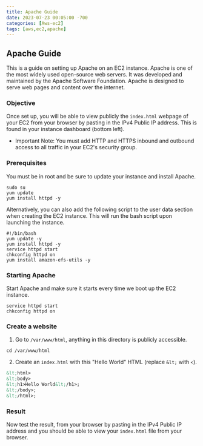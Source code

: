 ```yaml
---
title: Apache Guide
date: 2023-07-23 00:05:00 -700
categories: [Aws-ec2]
tags: [aws,ec2,apache]
---
```


## Apache Guide
This is a guide on setting up Apache on an EC2 instance. Apache is one of the most widely used open-source web servers. It was developed and maintained by the Apache Software Foundation. Apache is designed to serve web pages and content over the internet.

### Objective
Once set up, you will be able to view publicly the ```index.html``` webpage of your EC2 from your browser by pasting in the IPv4 Public IP address. This is found in your instance dashboard (bottom left).
* Important Note: You must add HTTP and HTTPS inbound and outbound access to all traffic in your EC2's security group.

### Prerequisites
You must be in root and be sure to update your instance and install Apache.
```
sudo su
yum update
yum install httpd -y
```

Alternatively, you can also add the following script to the user data section when creating the EC2 instance. This will run the bash script upon launching the instance.
```
#!/bin/bash
yum update -y
yum install httpd -y
service httpd start
chkconfig httpd on
yum install amazon-efs-utils -y
```

### Starting Apache
Start Apache and make sure it starts every time we boot up the EC2 instance.
```
service httpd start
chkconfig httpd on
```

### Create a website
1. Go to ```/var/www/html```, anything in this directory is publicly accessible.
```
cd /var/www/html
```
2. Create an ```index.html``` with this "Hello World" HTML (replace ```&lt;``` with ```<```).
```html
&lt;html>
&lt;body>
&lt;h1>Hello World&lt;/h1>;
&lt;/body>;
&lt;/html>;
```

### Result
Now test the result, from your browser by pasting in the IPv4 Public IP address and you should be able to view your ```index.html``` file from your browser.
